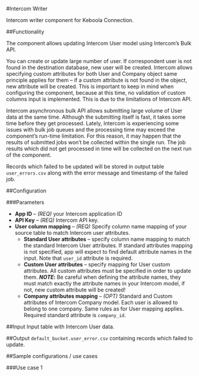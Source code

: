 #Intercom Writer

Intercom writer component for Keboola Connection.

##Functionality

The component allows updating Intercom User model using Intercom’s Bulk API.

You can create or update large number of user. If correspondent user is not found in the destination database, new user will be created. Intercom allows specifying custom attributes for both User and Company object same principle applies for them – if a custom attribute is not found in the object, new attribute will be created. This is important to keep in mind when configuring the component, because at this time, no validation of custom columns input is implemented. This is due to the limitations of Intercom API. 

Intercom asynchronous bulk API allows submitting large volume of User data at the same time. Although the submitting itself is fast, it takes some time before they get processed. Lately, Intercom is experiencing some issues with bulk job queues and the processing time may exceed the component’s run-time limitation. For this reason, it may happen that the results of submitted jobs won’t be collected within the single run. The job results which did not get processed in time will be collected on the next run of the component. 

Records which failed to be updated will be stored in output table `user_errors.csv` along with the error message and timestamp of the failed job.

##Configuration

###Parameters

 - **App ID** – *(REQ)* your Intercom application ID
 - **API Key** – *(REQ)* Intercom API key.
 - **User column mapping** – *(REQ)* Specify column name mapping of your source table to match Intercom user attributes.
	 - **Standard User attributes** – specify column name mapping to match the standard Intercom User attributes. If standard attributes mapping is not specified, app will expect to find default attribute names in the input. Note that `user_id` attribute is required.
	 - **Custom User attributes** –  specify mapping for User custom attributes. All custom attributes must be specified in order to update them. ***NOTE*:** Be careful when defining the attribute names, they must match exactly the attribute names in your Intercom model, if not, new custom attribute will be created!
	 - **Company attributes mapping** – *(OPT)* Standard and Custom attributes of Intercom Company model. Each user is allowed to belong to one company. Same rules as for User mapping applies. Required standard attribute is `company_id`.

##Input
Input table with Intercom User data.

##Output
`default_bucket.user_error.csv` containing records which failed to update.

##Sample configurations / use cases

###Use case 1
